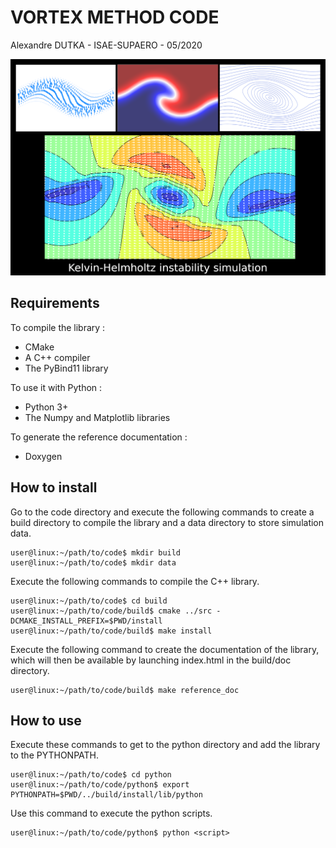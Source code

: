 # VORTEX METHOD CODE
Alexandre DUTKA - ISAE-SUPAERO - 05/2020

![alt text](logo.png "A quick preview...")

## Requirements
To compile the library :
- CMake  
- A C++ compiler  
- The PyBind11 library  

To use it with Python :
- Python 3+  
- The Numpy and Matplotlib libraries  

To generate the reference documentation :
- Doxygen  

## How to install
Go to the code directory and execute the following commands to create a build directory to compile the library and a data directory to store simulation data.
```console
user@linux:~/path/to/code$ mkdir build  
user@linux:~/path/to/code$ mkdir data  
```

Execute the following commands to compile the C++ library.
```console
user@linux:~/path/to/code$ cd build  
user@linux:~/path/to/code/build$ cmake ../src -DCMAKE_INSTALL_PREFIX=$PWD/install    
user@linux:~/path/to/code/build$ make install  
```

Execute the following command to create the documentation of the library, which will then be available by launching index.html in the build/doc directory.
```console
user@linux:~/path/to/code/build$ make reference_doc
```

## How to use
Execute these commands to get to the python directory and add the library to the PYTHONPATH.
```console
user@linux:~/path/to/code$ cd python
user@linux:~/path/to/code/python$ export PYTHONPATH=$PWD/../build/install/lib/python
```

Use this command to execute the python scripts.
```console
user@linux:~/path/to/code/python$ python <script>
```
